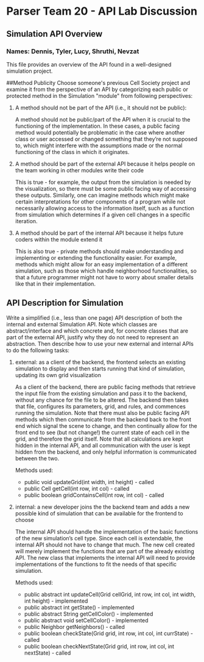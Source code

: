 # Parser Team 20 - API Lab Discussion
## Simulation API Overview
### Names: Dennis, Tyler, Lucy, Shruthi, Nevzat
This file provides an overview of the API found in a well-designed simulation project.

##Method Publicity
Choose someone's previous Cell Society project and examine it from the perspective of an API by categorizing each public or protected method in the Simulation "module" from following perspectives:

1. A method should not be part of the API (i.e., it should not be public):

    A method should not be public/part of the API when it is crucial to the functioning of the implementation. 
In these cases, a public facing method would potentially be problematic in the case where another class or user accessed or changed something that they’re not supposed to, which might interfere with the assumptions made or the normal functioning of the class in which it originates.

2. A method should be part of the external API because it helps people on the team working in other modules write their code

    This is true - for example, the output from the simulation is needed by the visualization, so there must be some public facing way of accessing these outputs. Similarly, one can imagine methods which might make certain interpretations for other components of a program while not necessarily allowing access to the information itself, such as a function from simulation which determines if a given cell changes in a specific iteration.

3. A method should be part of the internal API because it helps future coders within the module extend it

    This is also true - private methods should make understanding and implementing or extending the functionality easier. For example, methods which might allow for an easy implementation of a different simulation, such as those which handle neighborhood functionalities, so that a future programmer might not have to worry about smaller details like that in their implementation.

## API Description for Simulation
Write a simplified (i.e., less than one page) API description of both the internal and external Simulation API. Note which classes are abstract/interface and which concrete and, for concrete classes that are part of the external API, justify why they do not need to represent an abstraction.
Then describe how to use your new external and internal APIs to do the following tasks:

1. external: as a client of the backend, the frontend selects an existing simulation to display and then starts running that kind of simulation, updating its own grid visualization

    As a client of the backend, there are public facing methods that retrieve the input file from the existing simulation and pass it to the backend, without any chance for the file to be altered. The backend then takes that file, configures its parameters, grid, and rules, and commences running the simulation. Note that there must also be public facing API methods which then communicate from the backend back to the front end which signal the scene to change, and then continually allow for the front end to see (but not change!) the current state of each cell in the grid, and therefore the grid itself. Note that all calculations are kept hidden in the internal API, and all communication with the user is kept hidden from the backend, and only helpful information is communicated between the two.

    Methods used: 
    - public void updateGrid(int width, int height) - called
    - public Cell getCell(int row, int col) - called
    - public boolean gridContainsCell(int row, int col) - called

2. internal: a new developer joins the the backend team and adds a new possible kind of simulation that can be available for the frontend to choose

    The internal API should handle the implementation of the basic functions of the new simulation’s cell type. Since each cell is extendable, the internal API should not have to change that much. The new cell created will merely implement the functions that are part of the already existing API. The new class that implements the internal API will need to provide implementations of the functions to fit the needs of that specific simulation. 

    Methods used: 
    - public abstract int updateCell(Grid cellGrid, int row, int col, int width, int height) - implemented 
    - public abstract int getState() - implemented 
    - public abstract String getCellColor() - implemented 
    - public abstract void setCellColor() - implemented 
    - public Neighbor getNeighbors() - called
    - public boolean checkState(Grid grid, int row, int col, int currState) - called
    - public boolean checkNextState(Grid grid, int row, int col, int nextState) - called
